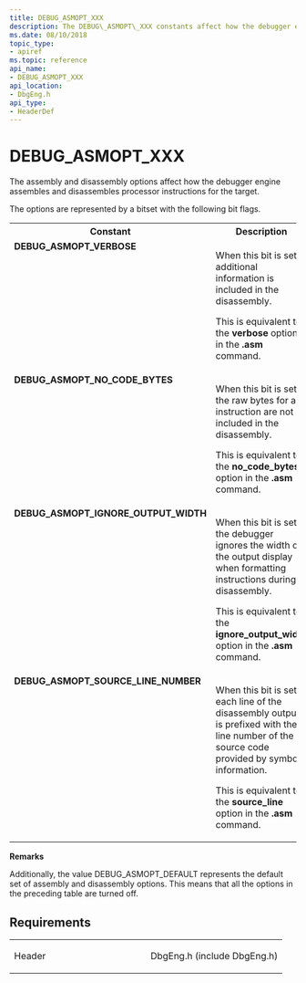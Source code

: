 ```yaml
---
title: DEBUG_ASMOPT_XXX
description: The DEBUG\_ASMOPT\_XXX constants affect how the debugger engine assembles and disassembles processor instructions for the target.
ms.date: 08/10/2018
topic_type:
- apiref
ms.topic: reference
api_name:
- DEBUG_ASMOPT_XXX
api_location:
- DbgEng.h
api_type:
- HeaderDef
---
```


# DEBUG\_ASMOPT\_XXX

The assembly and disassembly options affect how the debugger engine assembles and disassembles processor instructions for the target.


The options are represented by a bitset with the following bit flags.

<table>
<tr>
<th>Constant</th>
<th>Description</th>
</tr>
<tr VALIGN="top">
<td align="left" width="40%"><a id="DEBUG_ASMOPT_VERBOSE"></a><a id="debug_asmopt_verbose"></a><dl>
<dt><b>DEBUG_ASMOPT_VERBOSE</b></dt>
</dl>
</td>
<td align="left" width="60%">
<p>When this bit is set, additional information is included in the disassembly.</p>
<p>This is equivalent to the <b>verbose</b> option in the <b>.asm</b> command.</p>
</td>
</tr>
<tr VALIGN="top">
<td align="left" width="40%"><a id="DEBUG_ASMOPT_NO_CODE_BYTES"></a><a id="debug_asmopt_no_code_bytes"></a><dl>
<dt><b>DEBUG_ASMOPT_NO_CODE_BYTES</b></dt>
</dl>
</td>
<td align="left" width="60%">
<p>When this bit is set, the raw bytes for an instruction are not included in the disassembly.</p>
<p>This is equivalent to the <b>no_code_bytes</b> option in the <b>.asm</b> command.</p>
</td>
</tr>
<tr VALIGN="top">
<td align="left" width="40%"><a id="DEBUG_ASMOPT_IGNORE_OUTPUT_WIDTH"></a><a id="debug_asmopt_ignore_output_width"></a><dl>
<dt><b>DEBUG_ASMOPT_IGNORE_OUTPUT_WIDTH</b></dt>
</dl>
</td>
<td align="left" width="60%">
<p>When this bit is set, the debugger ignores the width of the output display when formatting instructions during disassembly.</p>
<p>This is equivalent to the <b>ignore_output_width</b> option in the <b>.asm</b> command.</p>
</td>
</tr>
<tr VALIGN="top">
<td align="left" width="40%"><a id="DEBUG_ASMOPT_SOURCE_LINE_NUMBER"></a><a id="debug_asmopt_source_line_number"></a><dl>
<dt><b>DEBUG_ASMOPT_SOURCE_LINE_NUMBER</b></dt>
</dl>
</td>
<td align="left" width="60%">
<p>When this bit is set, each line of the disassembly output is prefixed with the line number of the source code provided by symbol information.</p>
<p>This is equivalent to the <b>source_line</b> option in the <b>.asm</b> command.</p>
</td>
</tr>
</table>


**Remarks**

Additionally, the value DEBUG_ASMOPT_DEFAULT represents the default set of assembly and disassembly options. This means that all the options in the preceding table are turned off. 



## Requirements

<table>
<colgroup>
<col width="50%" />
<col width="50%" />
</colgroup>
<tbody>
<tr class="odd">
<td align="left"><p>Header</p></td>
<td align="left">DbgEng.h (include DbgEng.h)</td>
</tr>
</tbody>
</table>

 

 